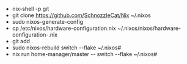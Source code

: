 - nix-shell -p git
- git clone <https://github.com/SchnozzleCat/Nix> ~/.nixos
- sudo nixos-generate-config
- cp /etc/nixos/hardware-configuration.nix ~/.nixos/nixos/hardware-configuration-<hostname>.nix
- git add .
- sudo nixos-rebuild switch --flake ~/.nixos#<hostname>
- nix run home-manager/master -- switch --flake ~/.nixos#<hostname>
